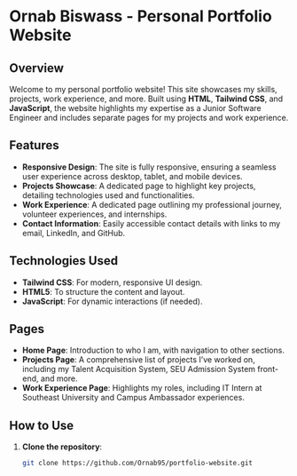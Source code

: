# Ornab Biswass - Personal Portfolio Website

## Overview

Welcome to my personal portfolio website! This site showcases my skills, projects, work experience, and more. Built using **HTML**, **Tailwind CSS**, and **JavaScript**, the website highlights my expertise as a Junior Software Engineer and includes separate pages for my projects and work experience.

## Features

- **Responsive Design**: The site is fully responsive, ensuring a seamless user experience across desktop, tablet, and mobile devices.
- **Projects Showcase**: A dedicated page to highlight key projects, detailing technologies used and functionalities.
- **Work Experience**: A dedicated page outlining my professional journey, volunteer experiences, and internships.
- **Contact Information**: Easily accessible contact details with links to my email, LinkedIn, and GitHub.

## Technologies Used

- **Tailwind CSS**: For modern, responsive UI design.
- **HTML5**: To structure the content and layout.
- **JavaScript**: For dynamic interactions (if needed).

## Pages

- **Home Page**: Introduction to who I am, with navigation to other sections.
- **Projects Page**: A comprehensive list of projects I’ve worked on, including my Talent Acquisition System, SEU Admission System front-end, and more.
- **Work Experience Page**: Highlights my roles, including IT Intern at Southeast University and Campus Ambassador experiences.

## How to Use

1. **Clone the repository**:
   ```bash
   git clone https://github.com/Ornab95/portfolio-website.git
